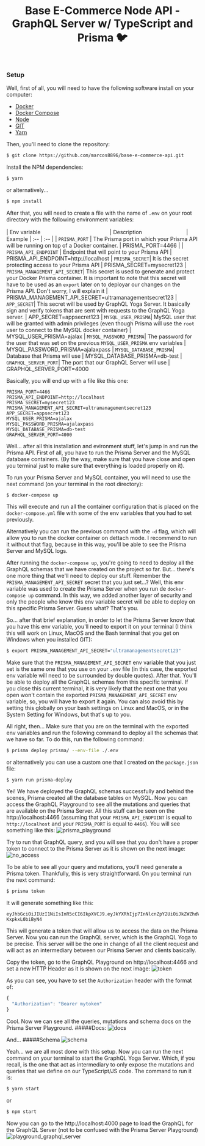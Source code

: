 <h1 align="center"><strong>Base E-Commerce Node API - GraphQL Server w/ TypeScript and Prisma 🐦</strong></h1>

<br />

### Setup

Well, first of all, you will need to have the following software install on your computer:
* [Docker](https://docs.docker.com/install/ "Docker")
* [Docker Compose](https://docs.docker.com/install/ "Docker")
* [Node](https://nodejs.org/en/ "Node")
* [GIT](https://git-scm.com/downloads "GIT")
* [Yarn](https://yarnpkg.com/lang/en/docs/install/ "Yarn")

Then, you'll need to clone the repository:
```sh
$ git clone https://github.com/marcos8896/base-e-commerce-api.git
```

Install the NPM dependencies:
```sh
$ yarn
```
or alternatively...
```sh
$ npm install
```

After that, you will need to create a file with the name of `.env`  on your root directory with the following environment variables:

| Env variable　　　　　　　　　　　　　| Description 　　　　　　　　| Example
| :--  | :--         |
| `PRISMA_PORT` | The Prisma port in which your Prisma API will be running on top of a  Docker container. | PRISMA_PORT=4466 |
| `PRISMA_API_ENDPOINT` | Endpoint that will point to your Prisma API | PRISMA_API_ENDPOINT=http://localhost
| `PRISMA_SECRET`| It is the secret protecting access to your Prisma API | PRISMA_SECRET=mysecret123
| `PRISMA_MANAGEMENT_API_SECRET`| This secret is used to generate and protect your Docker Prisma container. It is important to note that this secret will have to be used as an `export` later on to deployar our changes on the Prisma API. Don't worry, I will explain it | PRISMA_MANAGEMENT_API_SECRET=ultramanagementsecret123
| `APP_SECRET`| This secret will be used by GraphQL Yoga Server. It basically sign and verify tokens that are sent with requests to the GraphQL Yoga server.  | APP_SECRET=appsecret123
| `MYSQL_USER_PRISMA`| MySQL user that will be granted with admin privileges (even though Prisma will use the `root` user to connect to the MySQL docker container)  | MYSQL_USER_PRISMA=ajalax
| `MYSQL_PASSWORD_PRISMA`| The password for the user that was set on the previous `MYSQL_USER_PRISMA` env variables  | MYSQL_PASSWORD_PRISMA=ajalaxpass
| `MYSQL_DATABASE_PRISMA`| Database that Prisma will use  | MYSQL_DATABASE_PRISMA=db-test
| `GRAPHQL_SERVER_PORT`| The port that our GraphQL Server will use  | GRAPHQL_SERVER_PORT=4000

Basically, you will end up with a file like this one:
```
PRISMA_PORT=4466
PRISMA_API_ENDPOINT=http://localhost
PRISMA_SECRET=mysecret123
PRISMA_MANAGEMENT_API_SECRET=ultramanagementsecret123
APP_SECRET=appsecret123
MYSQL_USER_PRISMA=ajalax
MYSQL_PASSWORD_PRISMA=ajalaxpass
MYSQL_DATABASE_PRISMA=db-test
GRAPHQL_SERVER_PORT=4000
```

Well... after all this installation and evironment stuff, let's jump in and run the Prisma API.
First of all, you have to run the Prisma Server and the MySQL database containers. (By the way, make sure that you have close and open you terminal just to make sure that everything is loaded properly on it).

To run your Prisma Server and MySQL container, you will need to use the next command (on your terminal in the root directory):
```
$ docker-compose up
```
This will execute and run all the container configuration that is placed on the `docker-compose.yml` file with some of the env variables that you had to set previously.

Alternatively you can run the previous command with the `-d` flag, which will allow you to run the docker container on dettach mode. I recommend to run it without that flag, because in this way, you'll be able to see the Prisma Server and MySQL logs.

After running the `docker-compose up`, you're going to need to deploy all the GraphQL schemas that we have created on the project so far. But... there's one more thing that we'll need to deploy our stuff. Remember the `PRISMA_MANAGEMENT_API_SECRET` secret that you just set...? Well, this env variable was used to create the Prisma Server when you run de `docker-compose up` command. In this way, we added another layer of security and only the people who know this env variable secret will be able to deploy on this specific Prisma Server. Guess what? That's you.

So... after that brief explanation, in order to let the Prisma Server know that you have this env variable, you'll need to export it on your terminal (I think this will work on Linux, MacOS and the Bash terminal that you get on Windows when you installed GIT):
```sh
$ export PRISMA_MANAGEMENT_API_SECRET="ultramanagementsecret123"
```
Make sure that the `PRISMA_MANAGEMENT_API_SECRET` env variable that you just set is the same one that you use on your `.env` file (in this case, the exported env variable will need to be surrounded by double quotes). After that. You'll be able to deploy all the GraphQL schemas from this specific terminal. If you close this current terminal, it is very likely that the next one that you open won't contain the exported `PRISMA_MANAGEMENT_API_SECRET` env variable, so, you will have to export it again.
You can also avoid this by setting this globally on your bash settings on Linux and MacOS, or in the System Setting for Windows, but that's up to you.

All right, then... Make sure that you are on the terminal with the exported env variables and run the following command to deploy all the schemas that we have so far.
To do this, run the following command:
```sh
$ prisma deploy prisma/ --env-file ./.env
```
or alternatively you can use a custom one that I created on the `package.json` file:
```sh
$ yarn run prisma-deploy
```

Yei! We have deployed the GraphQL schemas successfully and behind the scenes, Prisma created all the database tables on MySQL. Now you can access the GraphQL Playground to see all the mutations and queries that are available on the Prisma Server. All this stuff can be seen on the http://localhost:4466 (assuming that your `PRISMA_API_ENDPOINT` is equal to `http://localhost` and your `PRISMA_PORT` is equal to `4466`).
You will see something like this:
![prisma_playground](https://user-images.githubusercontent.com/22345533/54801000-5fbbee80-4c2a-11e9-9a6d-f764ca72732b.png)

Try to run that GraphQL query, and you will see that you don't have a proper token to connect to the Prisma Server as it is shown on the next image:
![no_access](https://user-images.githubusercontent.com/22345533/54801077-c6410c80-4c2a-11e9-8104-c8fa42e7cd2d.png)

To be able to see all your query and mutations, you'll need generate a Prisma token. Thankfully, this is very straightforward.
On you terminal run the next command:
```sh
$ prisma token
```
It will generate something like this:
```
eyJhbGciOiJIUzI1NiIsInR5cCI6IkpXVCJ9.eyJkYXRhIjp7InNlcnZpY2UiOiJkZWZhdWx0QGRlZmF1bHQiLCJyb2xlcyI6WyJhZG1pbiJdfSwiaWF0IjoxNTUzMjI5ODY1LCJleHAiOjE1NTM4MzQ2NjV9.pzaxHsLzye_duJwoLVHdp5mCHkc2P-KxpkxL0biByN4
```
This will generate a token that will allow us to access the data on the Prisma Server.
Now you can run the GraphQL server, which is the GraphQL Yoga to be precise. This server will be the one in change of all the client request and will act as an intermediary between our Prisma Server and clients basically.

Copy the token, go to the GraphQL Playground on http://localhost:4466 and set a new HTTP Header as it is shown on the next image:
![token](https://user-images.githubusercontent.com/22345533/54801334-fb9a2a00-4c2b-11e9-9107-08389cbfb008.png)

As you can see, you have to set the `Authorization` header with the format of:
```js
{
  "Authorization": "Bearer mytoken"
}
```

Cool. Now we can see all the queries, mutations and schema docs on the Prisma Server Playground.
#####Docs:
![docs](https://user-images.githubusercontent.com/22345533/54801449-8844e800-4c2c-11e9-8674-f3fd4ea943ff.png)

And...
#####Schema
![schema](https://user-images.githubusercontent.com/22345533/54801485-be826780-4c2c-11e9-842c-4dd3bb857923.png)

Yeah... we are all most done with this setup. Now you can run the next command on your terminal to start the GraphQL Yoga Server. Which, if you recall, is the one that act as intermediary to only expose the mutations and queries that we define on our TypeScript/JS code. The command to run it is:
```sh
$ yarn start
```
or
```sh
$ npm start
```

Now you can go to the http://localhost:4000 page to load the GraphQL for the GraphQL Server (not to be confused with the Prisma Server Playground)
![playground_graphql_server](https://user-images.githubusercontent.com/22345533/54801905-a6134c80-4c2e-11e9-8790-38b42714e6b6.png)